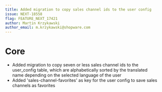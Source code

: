 ```yaml
---
title: Added migration to copy sales channel ids to the user config
issue: NEXT-18558
flag: FEATURE_NEXT_17421
author: Martin Krzykawski
author_email: m.krzykawski@shopware.com 
---
```

# Core
* Added migration to copy seven or less sales channel ids to the user_config table, which are alphabetically sorted by the translated name depending on the selected language of the user
* Added 'sales-channel-favorites' as key for the user config to save sales channels as favorites
